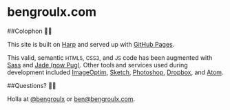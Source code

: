 # bengroulx.com

##Colophon ✌🏼

This site is built on [Harp](https://harpjs.com/) and served up with [GitHub Pages](https://pages.github.com/).

This valid, semantic <small>HTML5</small>, <small>CSS3</small>, and <small>JS</small> code has been augmented with [Sass](http://sass-lang.com) and [Jade (now Pug)](https://github.com/pugjs/pug). Other tools and services used during development included [ImageOptim](https://imageoptim.com), [Sketch](https://sketchapp.com/), [Photoshop](https://adobe.com/products/photoshop.html), [Dropbox](http://db.tt/UcJiWAr), and [Atom](http://atom.io).

##Questions? 👋🏼

Holla at [@bengroulx](https://twitter.com/bengroulx) or [ben@bengroulx.com](mailto:ben@bengroulx.com).
